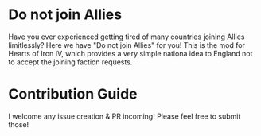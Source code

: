 # Do not join Allies

Have you ever experienced getting tired of many countries joining Allies limitlessly?
Here we have "Do not join Allies" for you!
This is the mod for Hearts of Iron IV, which provides a very simple nationa idea to England not to accept the joining faction requests.

# Contribution Guide

I welcome any issue creation & PR incoming! Please feel free to submit those!
